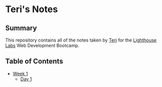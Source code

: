# Teri's Notes

## Summary
This repository contains all of the notes taken by [Teri](https://github.com/TeriEich) for the [Lighthouse Labs](https://lighthouselabs.ca/) Web Development Bootcamp.

## Table of Contents
* [Week 1](/Week_1)
  * [Day 1](/Week_1/Day_1)